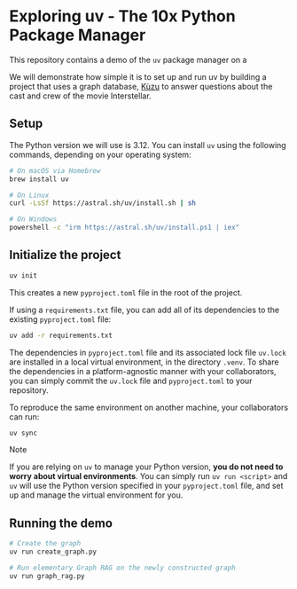 # Exploring uv - The 10x Python Package Manager

This repository contains a demo of the `uv` package manager on a

We will demonstrate how simple it is to set up and run uv by building a project that uses
a graph database, [Kùzu](https://kuzudb.com) to answer questions about the cast and crew of the
movie Interstellar.

## Setup

The Python version we will use is 3.12. You can install `uv` using the following commands, depending on
your operating system:

```bash
# On macOS via Homebrew
brew install uv

# On Linux
curl -LsSf https://astral.sh/uv/install.sh | sh

# On Windows
powershell -c "irm https://astral.sh/uv/install.ps1 | iex"
```

## Initialize the project

```bash
uv init
```

This creates a new `pyproject.toml` file in the root of the project.

If using a `requirements.txt` file, you can add all of its dependencies to the existing
`pyproject.toml` file:

```bash
uv add -r requirements.txt
```

The dependencies in `pyproject.toml` file and its associated lock file `uv.lock` are installed
in a local virtual environment, in the directory `.venv`. To share the dependencies in a platform-agnostic
manner with your collaborators, you can simply commit the `uv.lock` file and `pyproject.toml`
to your repository.

To reproduce the same environment on another machine, your collaborators can run:

```bash
uv sync
```

> [!NOTE]
> If you are relying on `uv` to manage your Python version, **you do not need to worry about virtual
> environments**. You can simply run `uv run <script>` and `uv` will use the Python version specified in
> your `pyproject.toml` file, and set up and manage the virtual environment for you.

## Running the demo

```bash
# Create the graph
uv run create_graph.py

# Run elementary Graph RAG on the newly constructed graph
uv run graph_rag.py
```

